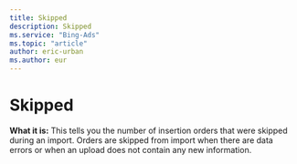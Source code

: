 ```yaml
---
title: Skipped
description: Skipped
ms.service: "Bing-Ads"
ms.topic: "article"
author: eric-urban
ms.author: eur
---
```


# Skipped

**What it is:**  This tells you the number of insertion orders that were skipped during an import. Orders are skipped from import when there are data errors or when an upload does not contain any new information.


